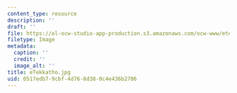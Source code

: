 ```yaml
---
content_type: resource
description: ''
draft: ''
file: https://ol-ocw-studio-app-production.s3.amazonaws.com/ocw-www/etekkatho.jpg
filetype: Image
metadata:
  caption: ''
  credit: ''
  image_alt: ''
title: eTekkatho.jpg
uid: 0517edb7-9cbf-4d76-8d38-0c4e436b2706
---
```

